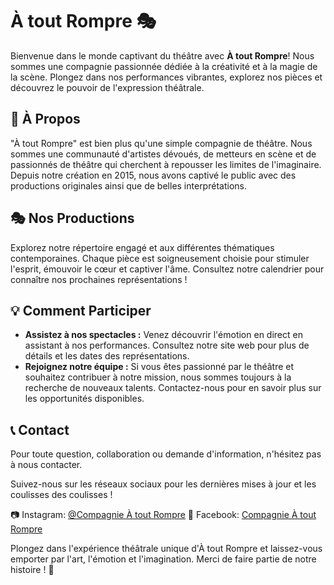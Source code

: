 # À tout Rompre 🎭

Bienvenue dans le monde captivant du théâtre avec **À tout Rompre**! Nous sommes une compagnie passionnée dédiée à la créativité et à la magie de la scène. Plongez dans nos performances vibrantes, explorez nos pièces et découvrez le pouvoir de l'expression théâtrale.

## 🌟 À Propos

"À tout Rompre" est bien plus qu'une simple compagnie de théâtre. Nous sommes une communauté d'artistes dévoués, de metteurs en scène et de passionnés de théâtre qui cherchent à repousser les limites de l'imaginaire. Depuis notre création en 2015, nous avons captivé le public avec des productions originales ainsi que de belles interprétations.

## 🎭 Nos Productions

Explorez notre répertoire engagé et aux différentes thématiques contemporaines. Chaque pièce est soigneusement choisie pour stimuler l'esprit, émouvoir le cœur et captiver l'âme. Consultez notre calendrier pour connaître nos prochaines représentations !

## 💡 Comment Participer

- **Assistez à nos spectacles :** Venez découvrir l'émotion en direct en assistant à nos performances. Consultez notre site web pour plus de détails et les dates des représentations.
- **Rejoignez notre équipe :** Si vous êtes passionné par le théâtre et souhaitez contribuer à notre mission, nous sommes toujours à la recherche de nouveaux talents. Contactez-nous pour en savoir plus sur les opportunités disponibles.

## 📞 Contact

Pour toute question, collaboration ou demande d'information, n'hésitez pas à nous contacter.

Suivez-nous sur les réseaux sociaux pour les dernières mises à jour et les coulisses des coulisses !

📷 Instagram: [@Compagnie À tout Rompre](https://www.instagram.com/cie_atoutrompre?utm_source=ig_web_button_share_sheet&igsh=ZDNlZDc0MzIxNw==)
📘 Facebook: [Compagnie À tout Rompre](https://www.facebook.com/atoutrompre?locale=fr_FR)

Plongez dans l'expérience théâtrale unique d'À tout Rompre et laissez-vous emporter par l'art, l'émotion et l'imagination. Merci de faire partie de notre histoire ! 👏
